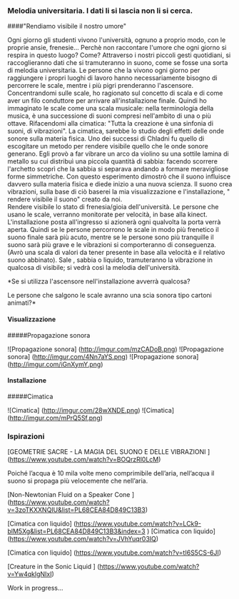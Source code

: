 ### Melodia universitaria.  I dati li si lascia non li si cerca.
####"Rendiamo visibile il nostro umore"

Ogni giorno gli studenti vivono l'università, ognuno a proprio modo, con le proprie ansie, frenesie... 
Perchè non raccontare l'umore che ogni giorno si respira in questo luogo? Come? Attraverso i nostri piccoli gesti 
quotidiani, si raccoglieranno dati che si tramuteranno in suono, come se fosse una sorta di melodia universitaria. 
Le persone che la vivono ogni giorno per raggiungere i propri luoghi di lavoro hanno necessariamente bisogno 
di percorrere le scale, mentre i più pigri prenderanno l'ascensore. Concentrandomi sulle scale, ho ragionato sul concetto di scala e di come aver un filo conduttore per arrivare all'installazione finale. 
Quindi ho immaginato le scale come una scala musicale:  nella terminologia della musica, è una successione 
di suoni compresi nell'ambito di una o più ottave.
Rifacendomi alla cimatica: "Tutta la creazione è una sinfonia di suoni, di vibrazioni". 
La cimatica, sarebbe lo studio degli effetti delle onde sonore sulla materia fisica. 
Uno dei successi di Chladni fu quello di escogitare un metodo per rendere visibile quello che le onde sonore generano. 
Egli provò a far vibrare un arco da violino su una sottile lamina di metallo su cui distribuì una piccola quantità 
di sabbia: facendo scorrere l'archetto scoprì che la sabbia si separava andando a formare meravigliose forme simmetriche. 
Con questo esperimento dimostrò che il suono influisce davvero sulla materia fisica e diede inizio a una nuova scienza. 
Il suono crea vibrazioni, sulla base di ciò baserei la mia visualizzazione e l'installazione, " rendere visibile il suono" creato da noi.  
Rendere visibile lo stato di frenesia/gioia dell'università. 
Le persone che usano le scale, verranno monitorate per velocità, in base alla kinect. 
L'installazione posta all'ingresso si azionerà ogni qualvolta la porta verrà aperta. 
Quindi se le persone percorrono le scale in modo più frenetico il suono finale sarà più acuto, mentre se le persone sono più tranquille il suono sarà più grave e le vibrazioni si comporteranno di conseguenza. 
(Avrò una scala di valori da tener presente in base alla velocità e il relativo suono abbinato).
Sale , sabbia o liquido, tramuteranno la vibrazione in qualcosa di visibile; si vedrà così la melodia dell'università.

*Se si utilizza l'ascensore nell'installazione avverrà qualcosa?

Le persone che salgono le scale avranno una scia sonora tipo cartoni animati?*

#### Visualizzazione 
#####Propagazione sonora

![Propagazione sonora] (http://imgur.com/mzCADoB.png)
![Propagazione sonora] (http://imgur.com/4Nn7aYS.png)
![Propagazione sonora] (http://imgur.com/iGnXymY.png)

#### Installazione
#####Cimatica

![Cimatica] (http://imgur.com/28wXNDE.png)
![Cimatica] (http://imgur.com/mPrQ5Sf.png)


### Ispirazioni

[GEOMETRIE SACRE - LA MAGIA DEL SUONO E DELLE VIBRAZIONI ] (https://www.youtube.com/watch?v=BOQrzRl0LcM)

Poiché l’acqua è 10 mila volte meno comprimibile dell’aria, nell’acqua il suono si propaga più velocemente che nell’aria.

[Non-Newtonian Fluid on a Speaker Cone ] (https://www.youtube.com/watch?v=3zoTKXXNQIU&list=PL68CEA84D849C13B3)

[Cimatica con liquido] (https://www.youtube.com/watch?v=LCk9-blM5Xg&list=PL68CEA84D849C13B3&index=3
)
[Cimatica con liquido] (https://www.youtube.com/watch?v=JVhYuqr03IQ)


[Cimatica con liquido] (https://www.youtube.com/watch?v=tI6S5CS-6JI)


[Creature in the Sonic Liquid ] (https://www.youtube.com/watch?v=Yw4qklgNIxI)


Work in progress...
